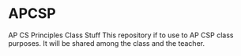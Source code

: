 # APCSP
AP CS Principles Class Stuff
This repository if to use to AP CSP class purposes. It will be shared among the class and the teacher.
